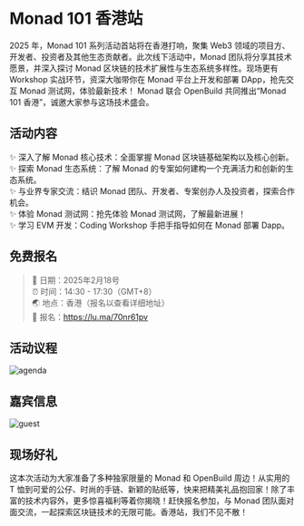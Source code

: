 # Monad 101 香港站

2025 年，Monad 101 系列活动首站将在香港打响，聚集 Web3 领域的项目方、开发者、投资者及其他生态贡献者。此次线下活动中，Monad 团队将分享其技术愿景，并深入探讨 Monad 区块链的技术扩展性与生态系统多样性。现场更有 Workshop 实战环节，资深大咖带你在 Monad 平台上开发和部署 DApp，抢先交互 Monad 测试网，体验最新技术！ Monad 联合 OpenBuild 共同推出“Monad 101 香港”，诚邀大家参与这场技术盛会。


## 活动内容

✨ 深入了解 Monad 核心技术：全面掌握 Monad 区块链基础架构以及核心创新。  
✨ 探索 Monad 生态系统：了解 Monad 的专案如何建构一个充满活力和创新的生态系统。  
✨ 与业界专家交流：结识 Monad 团队、开发者、专案创办人及投资者，探索合作机会。  
✨ 体验 Monad 测试网：抢先体验 Monad 测试网，了解最新进展！  
✨ 学习 EVM 开发：Coding Workshop 手把手指导如何在 Monad 部署 Dapp。  


## 免费报名

> 📅 日期：2025年2月18号  
⏰ 时间：14:30 - 17:30（GMT+8）  
🌏 地点：香港（报名以查看详细地址）  
🔗 报名：https://lu.ma/70nr61pv  


## 活动议程 

![agenda](/monad101/hk1.png)


## 嘉宾信息 

![guest](/monad101/hk2.png)


## 现场好礼

这本次活动为大家准备了多种独家限量的 Monad 和 OpenBuild 周边！从实用的 T 恤到可爱的公仔、时尚的手链、新颖的贴纸等，快来把精美礼品抱回家！除了丰富的技术内容外，更多惊喜福利等着你揭晓！赶快报名参加，与 Monad 团队面对面交流，一起探索区块链技术的无限可能。香港站，我们不见不散！





